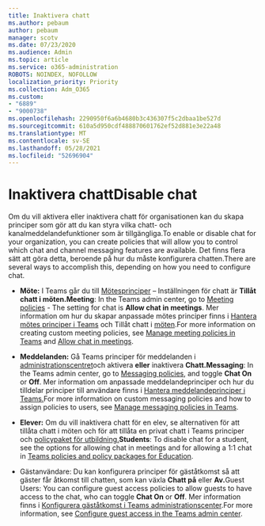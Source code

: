 ```yaml
---
title: Inaktivera chatt
ms.author: pebaum
author: pebaum
manager: scotv
ms.date: 07/23/2020
ms.audience: Admin
ms.topic: article
ms.service: o365-administration
ROBOTS: NOINDEX, NOFOLLOW
localization_priority: Priority
ms.collection: Adm_O365
ms.custom:
- "6889"
- "9000738"
ms.openlocfilehash: 2290950f6a6b4680b3c436307f5c2dbaa1be527d
ms.sourcegitcommit: 610a5d950cdf488870601762ef52d881e3e22a48
ms.translationtype: MT
ms.contentlocale: sv-SE
ms.lasthandoff: 05/28/2021
ms.locfileid: "52696904"
---
```

# <a name="disable-chat"></a><span data-ttu-id="440d7-102">Inaktivera chatt</span><span class="sxs-lookup"><span data-stu-id="440d7-102">Disable chat</span></span>

<span data-ttu-id="440d7-103">Om du vill aktivera eller inaktivera chatt för organisationen kan du skapa principer som gör att du kan styra vilka chatt- och kanalmeddelandefunktioner som är tillgängliga.</span><span class="sxs-lookup"><span data-stu-id="440d7-103">To enable or disable chat for your organization, you can create policies that will allow you to control which chat and channel messaging features are available.</span></span> <span data-ttu-id="440d7-104">Det finns flera sätt att göra detta, beroende på hur du måste konfigurera chatten.</span><span class="sxs-lookup"><span data-stu-id="440d7-104">There are several ways to accomplish this, depending on how you need to configure chat.</span></span>

- <span data-ttu-id="440d7-105">**Möte:** I Teams går du till [Mötesprinciper](https://admin.teams.microsoft.com/) – Inställningen för chatt är **Tillåt chatt i möten.**</span><span class="sxs-lookup"><span data-stu-id="440d7-105">**Meeting**: In the Teams admin center, go to [Meeting policies](https://admin.teams.microsoft.com/) - The setting for chat is **Allow chat in meetings**.</span></span> <span data-ttu-id="440d7-106">Mer information om hur du skapar anpassade mötes principer finns i [Hantera mötes principer i Teams](/microsoftteams/meeting-policies-in-teams) och Tillåt chatt i [möten](/microsoftteams/meeting-policies-in-teams#allow-chat-in-meetings).</span><span class="sxs-lookup"><span data-stu-id="440d7-106">For more information on creating custom meeting policies, see [Manage meeting policies in Teams](/microsoftteams/meeting-policies-in-teams) and [Allow chat in meetings](/microsoftteams/meeting-policies-in-teams#allow-chat-in-meetings).</span></span>

- <span data-ttu-id="440d7-107">**Meddelanden:** Gå Teams principer för meddelanden i [administrationscentret](https://admin.teams.microsoft.com/)och aktivera **eller** inaktivera **Chatt.**</span><span class="sxs-lookup"><span data-stu-id="440d7-107">**Messaging**: In the Teams admin center, go to [Messaging policies](https://admin.teams.microsoft.com/), and toggle **Chat On** or **Off**.</span></span> <span data-ttu-id="440d7-108">Mer information om anpassade meddelandeprinciper och hur du tilldelar principer till användare finns i [Hantera meddelandeprinciper i Teams.](/microsoftteams/messaging-policies-in-teams)</span><span class="sxs-lookup"><span data-stu-id="440d7-108">For more information on custom messaging policies and how to assign policies to users, see [Manage messaging policies in Teams](/microsoftteams/messaging-policies-in-teams).</span></span>

- <span data-ttu-id="440d7-109">**Elever:** Om du vill inaktivera chatt för en elev, se alternativen för att tillåta chatt i möten och för att tillåta en privat chatt i Teams principer och [policypaket för utbildning.](/microsoftteams/policy-packages-edu)</span><span class="sxs-lookup"><span data-stu-id="440d7-109">**Students**: To disable chat for a student, see the options for allowing chat in meetings and for allowing a 1:1 chat in [Teams policies and policy packages for Education](/microsoftteams/policy-packages-edu).</span></span>

- <span data-ttu-id="440d7-110">Gästanvändare: Du kan konfigurera principer för gäståtkomst så att gäster får åtkomst till chatten, som kan växla **Chatt på** eller **Av.**</span><span class="sxs-lookup"><span data-stu-id="440d7-110">Guest Users: You can configure guest access policies to allow guests to have access to the chat, who can toggle **Chat On** or **Off**.</span></span> <span data-ttu-id="440d7-111">Mer information finns i [Konfigurera gäståtkomst i Teams administrationscenter](/microsoftteams/set-up-guests#configure-guest-access-in-the-teams-admin-center).</span><span class="sxs-lookup"><span data-stu-id="440d7-111">For more information, see [Configure guest access in the Teams admin center](/microsoftteams/set-up-guests#configure-guest-access-in-the-teams-admin-center).</span></span>




